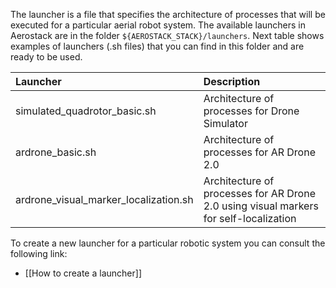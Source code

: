 
The launcher is a file that specifies the architecture of processes that will be executed for a particular aerial robot system. The available launchers in Aerostack are in the folder `${AEROSTACK_STACK}/launchers`. Next table shows examples of launchers (.sh files) that you can find in this folder and are ready to be used.

| Launcher  |   Description  |  
| :-----------| :--------- | 
| simulated_quadrotor_basic.sh |Architecture of processes for Drone Simulator|			
| ardrone_basic.sh |Architecture of processes for AR Drone 2.0|
| ardrone_visual_marker_localization.sh |Architecture of processes for AR Drone 2.0 using visual markers for self-localization|


To create a new launcher for a particular robotic system you can consult the following link:

- [[How to create a launcher]]
